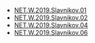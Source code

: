 * <a href="https://github.com/SIV220785/Training_Epam/tree/master/NET.W.2019.Slavnikov.01">NET.W.2019.Slavnikov.01</a>
* <a href="https://github.com/SIV220785/Training_Epam/tree/master/NET.W.2019.Slavnikov.02">NET.W.2019.Slavnikov.02</a>
*  <a href="https://github.com/SIV220785/Training_Epam/tree/master/NET.W.2019.Slavnikov.04">NET.W.2019.Slavnikov.04</a>
*  <a href="https://github.com/SIV220785/Training_Epam/tree/master/NET.W.2019.Slavnikov.06">NET.W.2019.Slavnikov.06</a>

